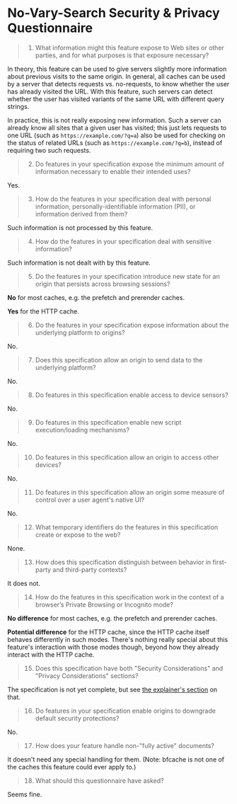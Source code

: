 # No-Vary-Search Security & Privacy Questionnaire

> 01.  What information might this feature expose to Web sites or other parties, and for what purposes is that exposure necessary?

In theory, this feature can be used to give servers slightly more information about previous visits to the same origin. In general, all caches can be used by a server that detects requests vs. no-requests, to know whether the user has already visited the URL. With this feature, such servers can detect whether the user has visited variants of the same URL with different query strings.

In practice, this is not really exposing new information. Such a server can already know all sites that a given user has visited; this just lets requests to one URL (such as `https://example.com/?q=a`) also be used for checking on the status of related URLs (such as `https://example.com/?q=b`), instead of requiring two such requests.

> 02.  Do features in your specification expose the minimum amount of information necessary to enable their intended uses?

Yes.

> 03.  How do the features in your specification deal with personal information, personally-identifiable information (PII), or information derived from them?

Such information is not processed by this feature.

> 04.  How do the features in your specification deal with sensitive information?

Such information is not dealt with by this feature.

> 05.  Do the features in your specification introduce new state for an origin that persists across browsing sessions?

**No** for most caches, e.g. the prefetch and prerender caches.

**Yes** for the HTTP cache.

> 06.  Do the features in your specification expose information about the underlying platform to origins?

No.

> 07.  Does this specification allow an origin to send data to the underlying platform?

No.

> 08.  Do features in this specification enable access to device sensors?

No.

> 09.  Do features in this specification enable new script execution/loading mechanisms?

No.

> 10.  Do features in this specification allow an origin to access other devices?

No.

> 11.  Do features in this specification allow an origin some measure of control over a user agent's native UI?

No.

> 12.  What temporary identifiers do the features in this specification create or expose to the web?

None.

> 13.  How does this specification distinguish between behavior in first-party and third-party contexts?

It does not.

> 14.  How do the features in this specification work in the context of a browser’s Private Browsing or Incognito mode?

**No difference** for most caches, e.g. the prefetch and prerender caches.

**Potential difference** for the HTTP cache, since the HTTP cache itself behaves differently in such modes. There's nothing really special about this feature's interaction with those modes though, beyond how they already interact with the HTTP cache.

> 15.  Does this specification have both "Security Considerations" and "Privacy Considerations" sections?

The specification is not yet complete, but see [the explainer's section](./no-vary-search.md#security-and-privacy-considerations) on that.

> 16.  Do features in your specification enable origins to downgrade default security protections?

No.

> 17.  How does your feature handle non-"fully active" documents?

It doesn't need any special handling for them. (Note: bfcache is not one of the caches this feature could ever apply to.)

> 18.  What should this questionnaire have asked?

Seems fine.
